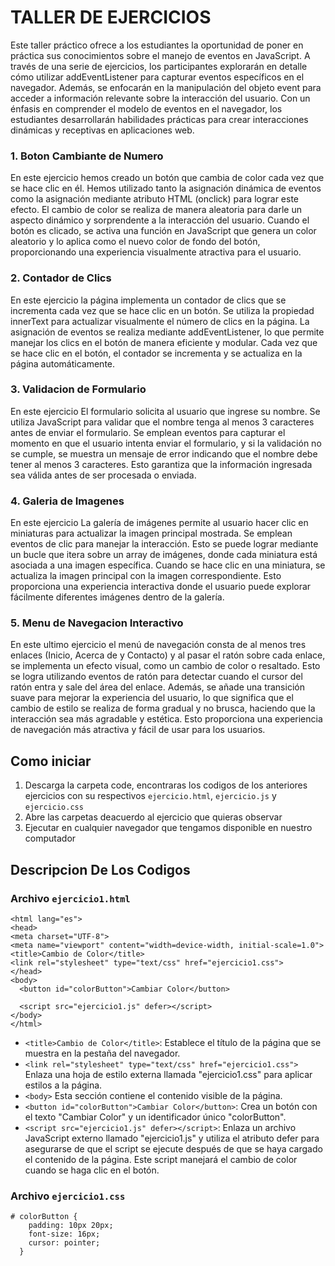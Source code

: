 # TALLER DE EJERCICIOS
Este taller práctico ofrece a los estudiantes la oportunidad de poner en práctica sus conocimientos sobre el manejo de eventos en JavaScript. A través de una serie de ejercicios, los participantes explorarán en detalle cómo utilizar addEventListener para capturar eventos específicos en el navegador. Además, se enfocarán en la manipulación del objeto event para acceder a información relevante sobre la interacción del usuario. Con un énfasis en comprender el modelo de eventos en el navegador, los estudiantes desarrollarán habilidades prácticas para crear interacciones dinámicas y receptivas en aplicaciones web.

### 1. Boton Cambiante de Numero
En este ejercicio hemos creado un botón que cambia de color cada vez que se hace clic en él. Hemos utilizado tanto la asignación dinámica de eventos como la asignación mediante atributo HTML (onclick) para lograr este efecto. El cambio de color se realiza de manera aleatoria para darle un aspecto dinámico y sorprendente a la interacción del usuario. Cuando el botón es clicado, se activa una función en JavaScript que genera un color aleatorio y lo aplica como el nuevo color de fondo del botón, proporcionando una experiencia visualmente atractiva para el usuario.

### 2. Contador de Clics
En este ejercicio la página implementa un contador de clics que se incrementa cada vez que se hace clic en un botón. Se utiliza la propiedad innerText para actualizar visualmente el número de clics en la página. La asignación de eventos se realiza mediante addEventListener, lo que permite manejar los clics en el botón de manera eficiente y modular. Cada vez que se hace clic en el botón, el contador se incrementa y se actualiza en la página automáticamente.

### 3. Validacion de Formulario
En este ejercicio El formulario solicita al usuario que ingrese su nombre. Se utiliza JavaScript para validar que el nombre tenga al menos 3 caracteres antes de enviar el formulario. Se emplean eventos para capturar el momento en que el usuario intenta enviar el formulario, y si la validación no se cumple, se muestra un mensaje de error indicando que el nombre debe tener al menos 3 caracteres. Esto garantiza que la información ingresada sea válida antes de ser procesada o enviada.

### 4. Galeria de Imagenes
En este ejercicio La galería de imágenes permite al usuario hacer clic en miniaturas para actualizar la imagen principal mostrada. Se emplean eventos de clic para manejar la interacción. Esto se puede lograr mediante un bucle que itera sobre un array de imágenes, donde cada miniatura está asociada a una imagen específica. Cuando se hace clic en una miniatura, se actualiza la imagen principal con la imagen correspondiente. Esto proporciona una experiencia interactiva donde el usuario puede explorar fácilmente diferentes imágenes dentro de la galería.

### 5. Menu de Navegacion Interactivo
En este ultimo ejercicio el menú de navegación consta de al menos tres enlaces (Inicio, Acerca de y Contacto) y al pasar el ratón sobre cada enlace, se implementa un efecto visual, como un cambio de color o resaltado. Esto se logra utilizando eventos de ratón para detectar cuando el cursor del ratón entra y sale del área del enlace. Además, se añade una transición suave para mejorar la experiencia del usuario, lo que significa que el cambio de estilo se realiza de forma gradual y no brusca, haciendo que la interacción sea más agradable y estética. Esto proporciona una experiencia de navegación más atractiva y fácil de usar para los usuarios.

## Como iniciar
1. Descarga la carpeta code, encontraras los codigos de los anteriores ejercicios con su respectivos `ejercicio.html`, `ejercicio.js` y `ejercicio.css`
2. Abre las carpetas deacuerdo al ejercicio que quieras observar
3. Ejecutar en cualquier navegador que tengamos disponible en nuestro computador

## Descripcion De Los Codigos

### Archivo `ejercicio1.html`

```<!DOCTYPE html>
<html lang="es">
<head>
<meta charset="UTF-8">
<meta name="viewport" content="width=device-width, initial-scale=1.0">
<title>Cambio de Color</title>
<link rel="stylesheet" type="text/css" href="ejercicio1.css">
</head>
<body>
  <button id="colorButton">Cambiar Color</button>

  <script src="ejercicio1.js" defer></script>
</body>
</html>
```
- `<title>Cambio de Color</title>`: Establece el título de la página que se muestra en la pestaña del navegador.
- `<link rel="stylesheet" type="text/css" href="ejercicio1.css">` Enlaza una hoja de estilo externa llamada "ejercicio1.css" para aplicar    estilos a la página.
- `<body>` Esta sección contiene el contenido visible de la página.
- `<button id="colorButton">Cambiar Color</button>`: Crea un botón con el texto "Cambiar Color" y un identificador único "colorButton".
- `<script src="ejercicio1.js" defer></script>`: Enlaza un archivo JavaScript externo llamado "ejercicio1.js" y utiliza el atributo defer     para asegurarse de que el script se ejecute después de que se haya cargado el contenido de la página. Este script manejará el cambio     de color cuando se haga clic en el botón.

### Archivo `ejercicio1.css`

```
# colorButton {
    padding: 10px 20px;
    font-size: 16px;
    cursor: pointer;
  }
  ```
